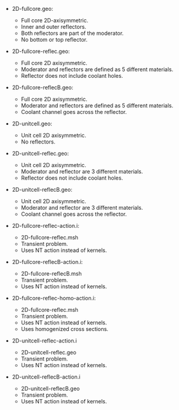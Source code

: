 * 2D-fullcore.geo:
	- Full core 2D-axisymmetric.
	- Inner and outer reflectors.
	- Both reflectors are part of the moderator.
	- No bottom or top reflector.

* 2D-fullcore-reflec.geo:
	- Full core 2D axisymmetric.
	- Moderator and reflectors are defined as 5 different materials.
	- Reflector does not include coolant holes.

* 2D-fullcore-reflecB.geo:
	- Full core 2D axisymmetric.
	- Moderator and reflectors are defined as 5 different materials.
	- Coolant channel goes across the reflector.

* 2D-unitcell.geo:
	- Unit cell 2D axisymmetric.
	- No reflectors.

* 2D-unitcell-reflec.geo:
	- Unit cell 2D axisymmetric.
	- Moderator and reflector are 3 different materials.
	- Reflector does not include coolant holes.

* 2D-unitcell-reflecB.geo:
	- Unit cell 2D axisymmetric.
	- Moderator and reflector are 3 different materials.
	- Coolant channel goes across the reflector.


* 2D-fullcore-reflec-action.i:
	- 2D-fullcore-reflec.msh
	- Transient problem.
	- Uses NT action instead of kernels.

* 2D-fullcore-reflecB-action.i:
	- 2D-fullcore-reflecB.msh
	- Transient problem.
	- Uses NT action instead of kernels.

* 2D-fullcore-reflec-homo-action.i:
	- 2D-fullcore-reflec.msh
	- Transient problem.
	- Uses NT action instead of kernels.
	- Uses homogenized cross sections.

* 2D-unitcell-reflec-action.i
	- 2D-unitcell-reflec.geo
	- Transient problem.
	- Uses NT action instead of kernels.

* 2D-unitcell-reflecB-action.i
	- 2D-unitcell-reflecB.geo
	- Transient problem.
	- Uses NT action instead of kernels.